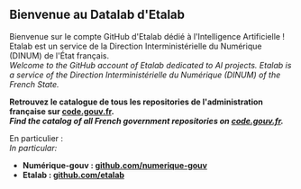 ## Bienvenue au Datalab d'Etalab

Bienvenue sur le compte GitHub d'Etalab dédié à l'Intelligence Artificielle ! Etalab est un service de la Direction Interministérielle du Numérique (DINUM) de l'État français.  
*Welcome to the GitHub account of Etalab dedicated to AI projects. Etalab is a service of the Direction Interministérielle du Numérique (DINUM) of the French State.*

__Retrouvez le catalogue de tous les repositories de l'administration française sur [code.gouv.fr](https://code.gouv.fr/public/#/groups).__  
__*Find the catalog of all French government repositories on [code.gouv.fr](https://code.gouv.fr/public/#/groups).*__

En particulier :  
*In particular:*

- __Numérique-gouv : [github.com/numerique-gouv](https://github.com/numerique-gouv)__
- __Etalab : [github.com/etalab](https://github.com/etalab)__
